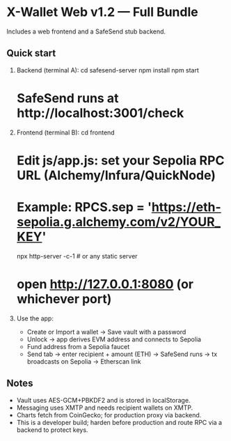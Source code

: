 X-Wallet Web v1.2 — Full Bundle
=================================
Includes a web frontend and a SafeSend stub backend.

Quick start
-----------
1) Backend (terminal A):
   cd safesend-server
   npm install
   npm start
   # SafeSend runs at http://localhost:3001/check

2) Frontend (terminal B):
   cd frontend
   # Edit js/app.js: set your Sepolia RPC URL (Alchemy/Infura/QuickNode)
   # Example: RPCS.sep = 'https://eth-sepolia.g.alchemy.com/v2/YOUR_KEY'
   npx http-server -c-1   # or any static server
   # open http://127.0.0.1:8080 (or whichever port)

3) Use the app:
   - Create or Import a wallet -> Save vault with a password
   - Unlock -> app derives EVM address and connects to Sepolia
   - Fund address from a Sepolia faucet
   - Send tab -> enter recipient + amount (ETH) -> SafeSend runs -> tx broadcasts on Sepolia -> Etherscan link

Notes
-----
- Vault uses AES-GCM+PBKDF2 and is stored in localStorage.
- Messaging uses XMTP and needs recipient wallets on XMTP.
- Charts fetch from CoinGecko; for production proxy via backend.
- This is a developer build; harden before production and route RPC via a backend to protect keys.

